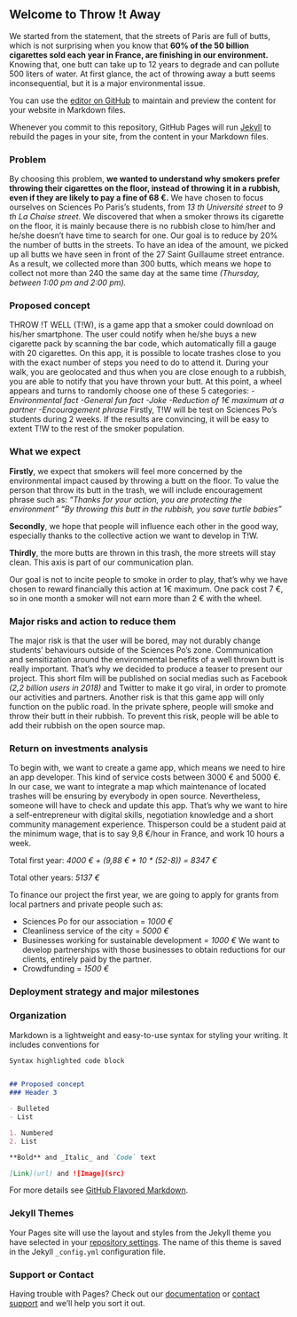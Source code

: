 ## Welcome to Throw !t Away

We started from the statement, that the streets of Paris are full of butts, which is not surprising when you know that **60% of the 50 billion cigarettes sold each year in France, are finishing in our environment.** Knowing that, one butt can take up to 12 years to degrade and can pollute 500 liters of water. At first glance, the act of throwing away a butt seems inconsequential, but it is a major environmental issue. 

You can use the [editor on GitHub](https://github.com/Throwi/Tiw.github.io/edit/master/README.md) to maintain and preview the content for your website in Markdown files.

Whenever you commit to this repository, GitHub Pages will run [Jekyll](https://jekyllrb.com/) to rebuild the pages in your site, from the content in your Markdown files.

### Problem

By choosing this problem, **we wanted to understand why smokers
prefer throwing their cigarettes on the floor, instead of throwing it in a
rubbish, even if they are likely to pay a fine of 68 €.**
We have chosen to focus ourselves on Sciences Po Paris’s students,
from _13 th Université street_ to _9 th La Chaise street_. We discovered that
when a smoker throws its cigarette on the floor, it is mainly because
there is no rubbish close to him/her and he/she doesn’t have time to
search for one. Our goal is to reduce by 20% the number of butts in the
streets. To have an idea of the amount, we picked up all butts we have
seen in front of the 27 Saint Guillaume street entrance. As a result, we
collected more than 300 butts, which means we hope to collect not
more than 240 the same day at the same time _(Thursday, between 1:00
pm and 2:00 pm)._
### Proposed concept 

THROW !T WELL (T!W), is a game app that a smoker could download on
his/her smartphone. The user could notify when he/she buys a new
cigarette pack by scanning the bar code, which automatically fill a gauge
with 20 cigarettes.
On this app, it is possible to locate trashes close to you with the exact
number of steps you need to do to attend it. During your walk, you are
geolocated and thus when you are close enough to a rubbish, you are
able to notify that you have thrown your butt.
At this point, a wheel appears and turns to randomly choose one of
these 5 categories:
_-Environmental fact
-General fun fact
-Joke
-Reduction of 1€ maximum at a partner
-Encouragement phrase_
Firstly, T!W will be test on Sciences Po’s students during 2 weeks. If the
results are convincing, it will be easy to extent T!W to the rest of the
smoker population.

### What we expect 


**Firstly**, we expect that smokers will feel more concerned by the
environmental impact caused by throwing a butt on the floor. To value
the person that throw its butt in the trash, we will include
encouragement phrase such as:
_“Thanks for your action, you are protecting the environment”
“By throwing this butt in the rubbish, you save turtle babies”_

**Secondly**, we hope that people will influence each other in the good
way, especially thanks to the collective action we want to develop in
T!W.

**Thirdly**, the more butts are thrown in this trash, the more streets will
stay clean. This axis is part of our communication plan.

Our goal is not to incite people to smoke in order to play, that’s why we
have chosen to reward financially this action at 1€ maximum. One pack
cost 7 €, so in one month a smoker will not earn more than 2 € with the
wheel.

### Major risks and action to reduce them

The major risk is that the user will be bored, may not durably change
students’ behaviours outside of the Sciences Po’s zone. Communication
and sensitization around the environmental benefits of a well thrown
butt is really important. That’s why we decided to produce a teaser to
present our project. This short film will be published on social medias
such as Facebook _(2,2 billion users in 2018)_ and Twitter to make it go
viral, in order to promote our activities and partners.
Another risk is that this game app will only function on the public road.
In the private sphere, people will smoke and throw their butt in their
rubbish. To prevent this risk, people will be able to add their rubbish on
the open source map. 

### Return on investments analysis

To begin with, we want to create a game app, which means we need to
hire an app developer. This kind of service costs between 3000 € and
5000 €. In our case, we want to integrate a map which maintenance of
located trashes will be ensuring by everybody in open source.
Nevertheless, someone will have to check and update this app. 
That’s why we want to hire a self-entrepreneur with digital skills, negotiation
knowledge and a short community management experience. 
Thisperson could be a student paid at the minimum wage, that is to say 9,8
€/hour in France, and work 10 hours a week.

Total first year: _4000 € + (9,88 € * 10 * (52-8)) = 8347 €_

Total other years: _5137 €_

To finance our project the first year, we are going to apply for grants
from local partners and private people such as:

- Sciences Po for our association = _1000 €_
- Cleanliness service of the city = _5000 €_
- Businesses working for sustainable development = _1000 €_ We want to develop partnerships with those businesses to obtain reductions for our clients, entirely paid by the partner.
- Crowdfunding = _1500 €_

### Deployment strategy and major milestones

### Organization


Markdown is a lightweight and easy-to-use syntax for styling your writing. It includes conventions for

```markdown
Syntax highlighted code block


## Proposed concept
### Header 3

- Bulleted
- List

1. Numbered
2. List

**Bold** and _Italic_ and `Code` text

[Link](url) and ![Image](src)
```

For more details see [GitHub Flavored Markdown](https://guides.github.com/features/mastering-markdown/).

### Jekyll Themes

Your Pages site will use the layout and styles from the Jekyll theme you have selected in your [repository settings](https://github.com/Throwi/Tiw.github.io/settings). The name of this theme is saved in the Jekyll `_config.yml` configuration file.

### Support or Contact

Having trouble with Pages? Check out our [documentation](https://help.github.com/categories/github-pages-basics/) or [contact support](https://github.com/contact) and we’ll help you sort it out.
